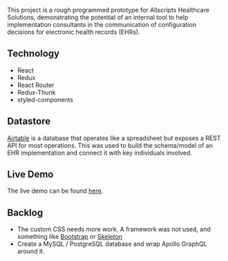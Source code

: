 This project is a rough programmed prototype for Allscripts Healthcare Solutions, demonstrating the potential of an internal tool to help implementation consultants in the communication of configuration decisions for electronic health records (EHRs).

## Technology
- React
- Redux
- React Router
- Redux-Thunk
- styled-components

## Datastore
[Airtable](www.airtable.com) is a database that operates like a spreadsheet but exposes a REST API for most operations. This was used to build the schema/model of an EHR implementation and connect it with key individuals involved.


## Live Demo

The live demo can be found [here](www.allscripts-chorus.herokuapp.com).

## Backlog

- The custom CSS needs more work. A framework was not used, and something like [Bootstrap](www.getbootstrap.com) or [Skeleton](www.getskeleton.com)
- Create a MySQL / PostgreSQL database and wrap Apollo GraphQL around it.
